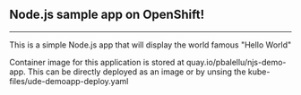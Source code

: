 ## Node.js sample app on OpenShift!
-----------------
This is a simple Node.js app that will display the world famous "Hello World"

Container image for this application is stored at quay.io/pbalellu/njs-demo-app. 
This can be directly deployed as an image or by unsing the kube-files/ude-demoapp-deploy.yaml
